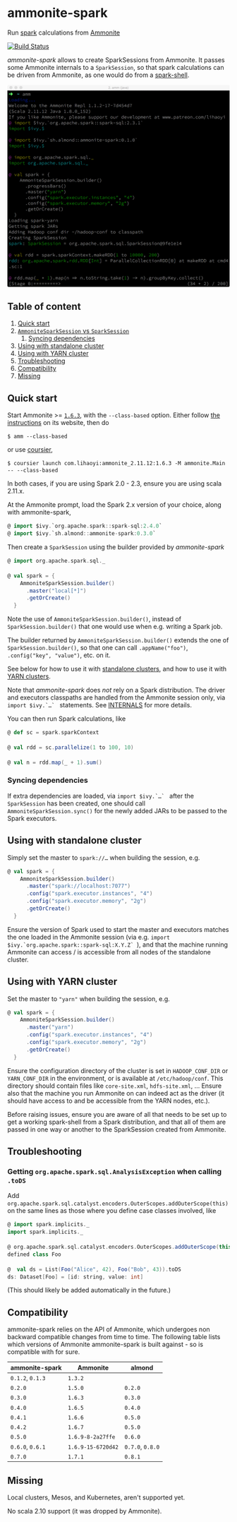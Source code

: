 # ammonite-spark

Run [spark](https://spark.apache.org/) calculations from [Ammonite](http://ammonite.io/)

[![Build Status](https://travis-ci.org/alexarchambault/ammonite-spark.svg?branch=master)](https://travis-ci.org/alexarchambault/ammonite-spark)

*ammonite-spark* allows to create SparkSessions from Ammonite. It passes some Ammonite internals to a `SparkSession`, so that spark calculations can be driven from Ammonite, as one would do from a [spark-shell](https://spark.apache.org/docs/2.3.1/quick-start.html#interactive-analysis-with-the-spark-shell).

<img src="ammonite-spark.png" width="800">

## Table of content

1. [Quick start](#quick-start)
2. [`AmmoniteSparkSession` vs `SparkSession`](#ammonitesparksession-vs-sparksession)
   1. [Syncing dependencies](#syncing-dependencies)
3. [Using with standalone cluster](#using-with-standalone-cluster)
4. [Using with YARN cluster](#using-with-yarn-cluster)
5. [Troubleshooting](#troubleshooting)
6. [Compatibility](#compatibility)
7. [Missing](#missing)



## Quick start

Start Ammonite >= [`1.6.3`](https://github.com/lihaoyi/Ammonite/releases/download/1.6.3/2.11-1.6.3), with the `--class-based` option. Either follow [the instructions](http://ammonite.io/#Ammonite-REPL) on its website, then do
```
$ amm --class-based
```
or use [coursier](https://github.com/coursier/coursier),
```
$ coursier launch com.lihaoyi:ammonite_2.11.12:1.6.3 -M ammonite.Main -- --class-based
```
In both cases, if you are using Spark 2.0 - 2.3, ensure you are using scala 2.11.x.

At the Ammonite prompt, load the Spark 2.x version of your choice, along with ammonite-spark,
```scala
@ import $ivy.`org.apache.spark::spark-sql:2.4.0`
@ import $ivy.`sh.almond::ammonite-spark:0.3.0`
```

Then create a `SparkSession` using the builder provided by *ammonite-spark*
```scala
@ import org.apache.spark.sql._

@ val spark = {
    AmmoniteSparkSession.builder()
      .master("local[*]")
      .getOrCreate()
  }
```

Note the use of `AmmoniteSparkSession.builder()`, instead of `SparkSession.builder()` that one would use when e.g. writing a Spark job.

The builder returned by `AmmoniteSparkSession.builder()` extends the one of `SparkSession.builder()`, so that one can call `.appName("foo")`, `.config("key", "value")`, etc. on it.

See below for how to use it with [standalone clusters](#using-with-standalone-cluster), and how to use it with [YARN clusters](#using-with-yarn-cluster).

Note that *ammonite-spark* does *not* rely on a Spark distribution. The driver and executors classpaths are handled from the Ammonite session only, via ``import $ivy.`…` `` statements. See [INTERNALS](https://github.com/alexarchambault/ammonite-spark/blob/develop/INTERNALS.md) for more details.

You can then run Spark calculations, like
```scala
@ def sc = spark.sparkContext

@ val rdd = sc.parallelize(1 to 100, 10)

@ val n = rdd.map(_ + 1).sum()
```

### Syncing dependencies

If extra dependencies are loaded, via ``import $ivy.`…` `` after the `SparkSession` has been created, one should call `AmmoniteSparkSession.sync()` for the newly added JARs to be passed to the Spark executors.

## Using with standalone cluster

Simply set the master to `spark://…` when building the session, e.g.
```scala
@ val spark = {
    AmmoniteSparkSession.builder()
      .master("spark://localhost:7077")
      .config("spark.executor.instances", "4")
      .config("spark.executor.memory", "2g")
      .getOrCreate()
  }
```

Ensure the version of Spark used to start the master and executors matches the one loaded in the Ammonite session (via e.g. ``import $ivy.`org.apache.spark::spark-sql:X.Y.Z` ``), and that the machine running Ammonite can access / is accessible from all nodes of the standalone cluster.

## Using with YARN cluster

Set the master to `"yarn"` when building the session, e.g.
```scala
@ val spark = {
    AmmoniteSparkSession.builder()
      .master("yarn")
      .config("spark.executor.instances", "4")
      .config("spark.executor.memory", "2g")
      .getOrCreate()
  }
```

Ensure the configuration directory of the cluster is set in `HADOOP_CONF_DIR` or `YARN_CONF_DIR` in the environment, or is available at `/etc/hadoop/conf`. This directory should contain files like `core-site.xml`, `hdfs-site.xml`, … Ensure also that the machine you run Ammonite on can indeed act as the driver (it should have access to and be accessible from the YARN nodes, etc.).

Before raising issues, ensure you are aware of all that needs to be set up to get a working spark-shell from a Spark distribution, and that all of them are passed in one way or another to the SparkSession created from Ammonite.

## Troubleshooting

### Getting `org.apache.spark.sql.AnalysisException` when calling `.toDS`

Add `org.apache.spark.sql.catalyst.encoders.OuterScopes.addOuterScope(this)` on the same lines as those where you define case classes involved, like
```scala
@ import spark.implicits._
import spark.implicits._

@ org.apache.spark.sql.catalyst.encoders.OuterScopes.addOuterScope(this); case class Foo(id: String, value: Int)
defined class Foo

@  val ds = List(Foo("Alice", 42), Foo("Bob", 43)).toDS
ds: Dataset[Foo] = [id: string, value: int]
```

(This should likely be added automatically in the future.)

## Compatibility

ammonite-spark relies on the API of Ammonite, which undergoes
non backward compatible changes from time to time. The following table lists
which versions of Ammonite ammonite-spark is built against - so is compatible
with for sure.

| ammonite-spark   | Ammonite | almond |
|------------------|----------|--------|
| `0.1.2`, `0.1.3` | `1.3.2`  |        |
| `0.2.0`          | `1.5.0`  | `0.2.0` |
| `0.3.0`          | `1.6.3`  | `0.3.0` |
| `0.4.0`          | `1.6.5`  | `0.4.0` |
| `0.4.1`          | `1.6.6`  | `0.5.0` |
| `0.4.2`          | `1.6.7`  | `0.5.0` |
| `0.5.0`          | `1.6.9-8-2a27ffe`  | `0.6.0` |
| `0.6.0`, `0.6.1` | `1.6.9-15-6720d42`  | `0.7.0`, `0.8.0` |
| `0.7.0`          | `1.7.1`  | `0.8.1` |

## Missing

Local clusters, Mesos, and Kubernetes, aren't supported yet.

No scala 2.10 support (it was dropped by Ammonite).

